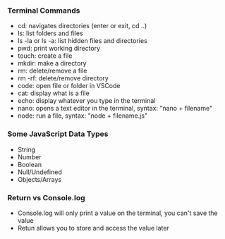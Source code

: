 ### Terminal Commands 

- cd: navigates directories (enter or exit, cd ..)
- ls: list folders and files
- ls -la or ls -a: list hidden files and directories
- pwd: print working directory
- touch: create a file
- mkdir: make a directory
- rm: delete/remove a file
- rm -rf: delete/remove directory
- code: open file or folder in VSCode
- cat: display what is a file
- echo: display whatever you type in the terminal
- nano: opens a text editor in the terminal, syntax: "nano + filename"
- node: run a file, syntax: "node + filename.js"

### Some JavaScript Data Types

- String
- Number
- Boolean
- Null/Undefined
- Objects/Arrays

### Return vs Console.log

- Console.log will only print a value on the terminal, you can't save the value
- Retun allows you to store and access the value later